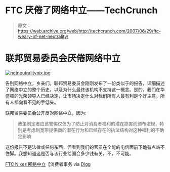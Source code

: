 # FTC 厌倦了网络中立——TechCrunch

> 原文：<https://web.archive.org/web/http://techcrunch.com/2007/06/29/ftc-weary-of-net-neutrality/>

# 联邦贸易委员会厌倦网络中立

[![netneutralitynix.jpg](img/8c8d2d5213e84e7dd49954b4fb8d3763.png)](https://web.archive.org/web/20210305170044/http://old.crunchgear.com/wp-content/uploads/netneutralitynix.jpg "netneutralitynix.jpg")

告别网络中立，乡亲们。联邦贸易委员会刚刚发布了一份类似于的报告，详细描述了网络中立的整个历史，以及为什么最终该机构不支持这一概念。是的，我们在华盛顿的光荣领导人已经决定，让市场决定什么对我们所有人最有利是个好主意。所有人都向看不见的手低头。

联邦贸易委员会公开反对网络中立，因为:

> 政策制定者应该警惕仅仅为了防止对消费者福利的潜在损害而颁布法规，特别是考虑到宽带提供商的潜在行为和已经存在的执法结构对这种福利的不确定影响

这份报告不是法律或任何东西，但看到我们的官员在全能的电信面前下跪有点站不住脚。我想知道这是否与该行业给国会多少钱有关。不，不可能。

[FTC Nixes 网络中立](https://web.archive.org/web/20210305170044/http://www.consumeraffairs.com/news04/2007/06/ftc_net.html)【消费者事务 via [Digg](https://web.archive.org/web/20210305170044/http://digg.com/tech_news/FTC_Nixes_Net_Neutrality)